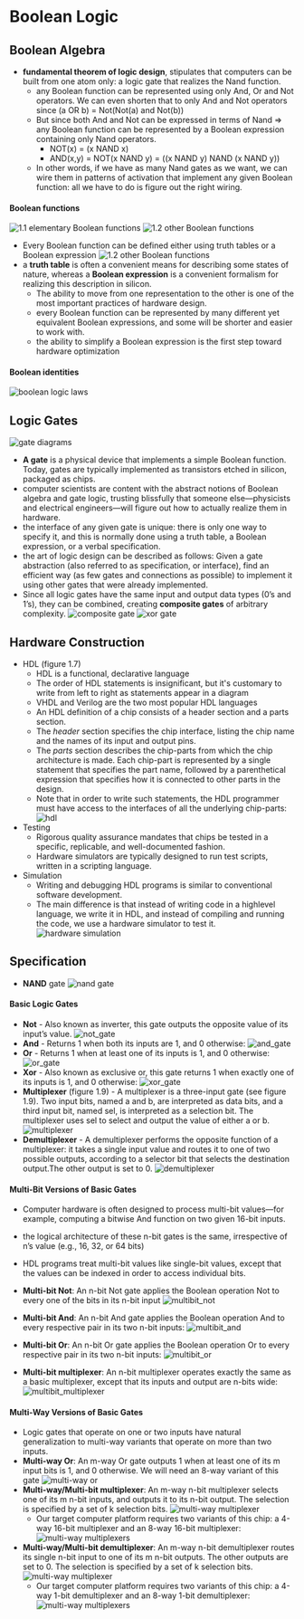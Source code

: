 # Boolean Logic

## Boolean Algebra

- **fundamental theorem of logic design**, stipulates that computers can be built from one atom only: a logic gate that realizes the Nand function.
  - any Boolean function can be represented using only And, Or and Not operators. We can even shorten that to only And and Not operators since (a OR b) = Not(Not(a) and Not(b))
  - But since both And and Not can be expressed in terms of Nand => any Boolean function can be represented by a Boolean expression containing only Nand operators.
    - NOT(x) = (x NAND x)
    - AND(x,y) = NOT(x NAND y) = ((x NAND y) NAND (x NAND y))
  - In other words, if we have as many Nand gates as we want, we can wire them in patterns of activation that implement any given Boolean function: all we have to do is figure out the right wiring.

#### Boolean functions

![1.1 elementary Boolean functions](./resources/3_elementary_boolean_functions.png)
![1.2 other Boolean functions](./resources/1.2_boolean_functions.png)

- Every Boolean function can be defined either using truth tables or a Boolean expression
  ![1.2 other Boolean functions](./resources/truth_table_boolean_function.png)
- a **truth table** is often a convenient means for describing some states of nature, whereas a **Boolean expression** is a convenient formalism for realizing this description in silicon.
  - The ability to move from one representation to the other is one of the most important practices of hardware design.
  - every Boolean function can be represented by many different yet equivalent Boolean expressions, and some will be shorter and easier to work with.
  - the ability to simplify a Boolean expression is the first step toward hardware optimization

#### Boolean identities

![boolean logic laws](./resources/Boolean_logic_laws.png)

## Logic Gates

![gate diagrams](./resources/standard_gate_diagrams.png)

- **A gate** is a physical device that implements a simple Boolean function. Today, gates are typically implemented as transistors etched in silicon, packaged as chips.
- computer scientists are content with the abstract notions of Boolean algebra and gate logic, trusting blissfully that someone else—physicists and electrical engineers—will figure out how to actually realize them in hardware.
- the interface of any given gate is unique: there is only one way to specify it, and this is normally done using a truth table, a Boolean expression, or a verbal specification.
- the art of logic design can be described as follows: Given a
  gate abstraction (also referred to as specification, or interface), find an efficient way (as few gates and connections as possible) to implement it using other gates that were already implemented.
- Since all logic gates have the same input and output data types (0’s and 1’s), they can be combined, creating **composite gates** of arbitrary complexity.
  ![composite gate](./resources/composite_3_way_and_gate.png)
  ![xor gate](./resources/xor_gate_interface_and_implementation.png)

## Hardware Construction

- HDL (figure 1.7)
  - HDL is a functional, declarative language
  - The order of HDL statements is insignificant, but it's customary to write from left to right as statements appear in a diagram
  - VHDL and Verilog are the two most popular HDL languages
  - An HDL definition of a chip consists of a header section and a parts section.
  - The _header_ section specifies the chip interface, listing the chip name and the names of its input and output pins.
  - The _parts_ section describes the chip-parts from which the chip architecture is made. Each chip-part is represented by a single statement that specifies the part name, followed by a parenthetical expression that specifies how it is connected to other parts in the design.
  - Note that in order to write such statements, the HDL programmer must have access to the interfaces of all the underlying chip-parts:
    ![hdl](./resources/1.7_xor_diagram_and_HDL.png)
- Testing
  - Rigorous quality assurance mandates that chips be tested in a specific, replicable, and well-documented fashion.
  - Hardware simulators are typically designed to run test scripts, written in a scripting language.
- Simulation
  - Writing and debugging HDL programs is similar to conventional software development.
  - The main difference is that instead of writing code in a highlevel language, we write it in HDL, and instead of compiling and running the code, we use a hardware simulator to test it.
    ![hardware simulation](./resources/hardware_simulator.png)

## Specification

- **NAND** gate
  ![nand gate](./resources/nand_gate.png)

#### Basic Logic Gates

- **Not** - Also known as inverter, this gate outputs the opposite value of its input’s value.
  ![not_gate](./resources/not_gate.png)
- **And** - Returns 1 when both its inputs are 1, and 0 otherwise:
  ![and_gate](./resources/and_gate.png)
- **Or** - Returns 1 when at least one of its inputs is 1, and 0 otherwise:
  ![or_gate](./resources/or_gate.png)
- **Xor** - Also known as exclusive or, this gate returns 1 when exactly one of its inputs is 1, and 0 otherwise:
  ![xor_gate](./resources/xor_gate.png)
- **Multiplexer** (figure 1.9) - A multiplexer is a three-input gate (see figure 1.9). Two input bits, named a and b, are interpreted as data bits, and a third input bit, named sel, is interpreted as a selection bit. The multiplexer uses sel to select and output the value of either a or b.
  ![multiplexer](./resources/multiplexer.png)
- **Demultiplexer** - A demultiplexer performs the opposite function of a multiplexer: it takes a single input value and routes it to one of two possible outputs, according to a selector bit that selects the destination output.The other output is set to 0.
  ![demultiplexer](./resources/demultiplexer.png)

#### Multi-Bit Versions of Basic Gates

- Computer hardware is often designed to process multi-bit values—for
  example, computing a bitwise And function on two given 16-bit inputs.
- the logical architecture of these n-bit gates is the same, irrespective of n’s value (e.g., 16, 32, or 64 bits)
- HDL programs treat multi-bit values like single-bit values, except that the values can be indexed in order to access individual bits.

- **Multi-bit Not**: An n-bit Not gate applies the Boolean operation Not to every one of the bits in its n-bit input
  ![multibit_not](./resources/multi_bit_not.png)
- **Multi-bit And**: An n-bit And gate applies the Boolean operation And to every respective pair in its two n-bit inputs:
  ![multibit_and](./resources/multi_bit_and.png)
- **Multi-bit Or**: An n-bit Or gate applies the Boolean operation Or to every respective pair in its two n-bit inputs:
  ![multibit_or](./resources/multi_bit_or.png)
- **Multi-bit multiplexer**: An n-bit multiplexer operates exactly the same as a basic multiplexer, except that its inputs and output are n-bits wide:
  ![multibit_multiplexer](./resources/multi_bit_multiplexer.png)

#### Multi-Way Versions of Basic Gates

- Logic gates that operate on one or two inputs have natural generalization to multi-way variants that operate on more than two inputs.
- **Multi-way Or**: An m-way Or gate outputs 1 when at least one of its m input bits is 1, and 0 otherwise. We will need an 8-way variant of this gate
  ![multi-way or](./resources/multiway_or.png)
- **Multi-way/Multi-bit multiplexer**: An m-way n-bit multiplexer selects one of its m n-bit inputs, and outputs it to its n-bit output. The selection is specified by a set of k selection bits.
  ![multi-way multiplexer](./resources/4way_multiplexer.png)
  - Our target computer platform requires two variants of this chip: a 4-way 16-bit multiplexer and an 8-way 16-bit multiplexer:
    ![multi-way multiplexers](./resources/multiplexer_4way_and_8way.png)
- **Multi-way/Multi-bit demultiplexer**: An m-way n-bit demultiplexer routes its single n-bit input to one of its m n-bit outputs. The other outputs are set to 0. The selection is specified by a set of k selection bits.
  ![multi-way multiplexer](./resources/4way_demultiplexer.png)
  - Our target computer platform requires two variants of this chip: a 4-way 1-bit demultiplexer and an 8-way 1-bit demultiplexer:
    ![multi-way multiplexers](./resources/demultiplexer_4way_and_8way.png)
